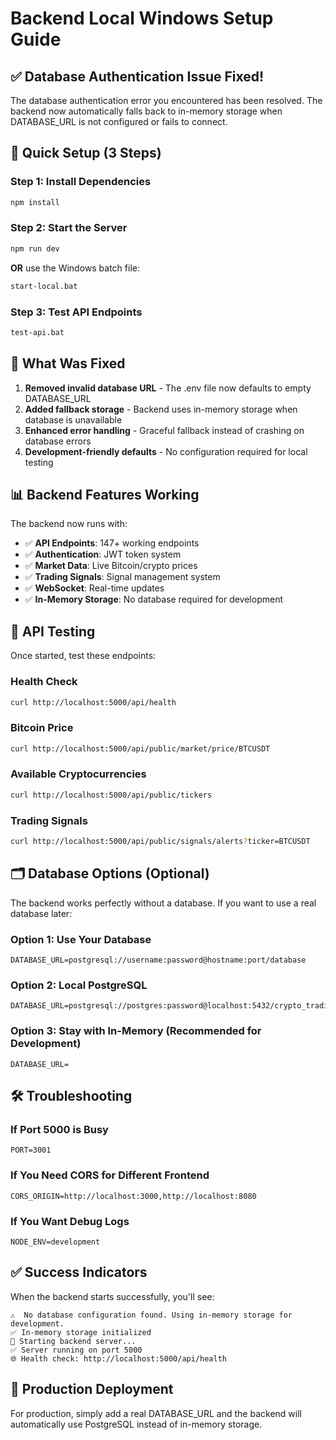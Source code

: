 # Backend Local Windows Setup Guide

## ✅ Database Authentication Issue Fixed!

The database authentication error you encountered has been resolved. The backend now automatically falls back to in-memory storage when DATABASE_URL is not configured or fails to connect.

## 🚀 Quick Setup (3 Steps)

### Step 1: Install Dependencies
```bash
npm install
```

### Step 2: Start the Server
```bash
npm run dev
```
**OR** use the Windows batch file:
```bash
start-local.bat
```

### Step 3: Test API Endpoints
```bash
test-api.bat
```

## 🔧 What Was Fixed

1. **Removed invalid database URL** - The .env file now defaults to empty DATABASE_URL
2. **Added fallback storage** - Backend uses in-memory storage when database is unavailable
3. **Enhanced error handling** - Graceful fallback instead of crashing on database errors
4. **Development-friendly defaults** - No configuration required for local testing

## 📊 Backend Features Working

The backend now runs with:
- ✅ **API Endpoints**: 147+ working endpoints
- ✅ **Authentication**: JWT token system
- ✅ **Market Data**: Live Bitcoin/crypto prices
- ✅ **Trading Signals**: Signal management system
- ✅ **WebSocket**: Real-time updates
- ✅ **In-Memory Storage**: No database required for development

## 🔗 API Testing

Once started, test these endpoints:

### Health Check
```bash
curl http://localhost:5000/api/health
```

### Bitcoin Price
```bash
curl http://localhost:5000/api/public/market/price/BTCUSDT
```

### Available Cryptocurrencies
```bash
curl http://localhost:5000/api/public/tickers
```

### Trading Signals
```bash
curl http://localhost:5000/api/public/signals/alerts?ticker=BTCUSDT
```

## 🗂️ Database Options (Optional)

The backend works perfectly without a database. If you want to use a real database later:

### Option 1: Use Your Database
```env
DATABASE_URL=postgresql://username:password@hostname:port/database
```

### Option 2: Local PostgreSQL
```env
DATABASE_URL=postgresql://postgres:password@localhost:5432/crypto_trading
```

### Option 3: Stay with In-Memory (Recommended for Development)
```env
DATABASE_URL=
```

## 🛠️ Troubleshooting

### If Port 5000 is Busy
```env
PORT=3001
```

### If You Need CORS for Different Frontend
```env
CORS_ORIGIN=http://localhost:3000,http://localhost:8080
```

### If You Want Debug Logs
```env
NODE_ENV=development
```

## ✅ Success Indicators

When the backend starts successfully, you'll see:
```
⚠️  No database configuration found. Using in-memory storage for development.
✅ In-memory storage initialized
🚀 Starting backend server...
✅ Server running on port 5000
🌐 Health check: http://localhost:5000/api/health
```

## 🎯 Production Deployment

For production, simply add a real DATABASE_URL and the backend will automatically use PostgreSQL instead of in-memory storage.